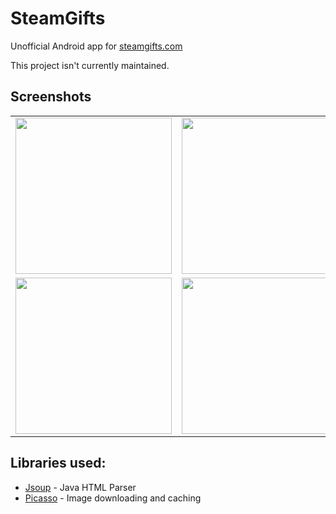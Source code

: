 # SteamGifts
Unofficial Android app for [steamgifts.com](http://www.steamgifts.com)

This project isn't currently maintained.

## Screenshots
<table>
  <tr>
    <td><img src="https://i.imgur.com/hv4IWvI.jpg" width=250 /></td>
    <td><img src="https://i.imgur.com/0MkPBUc.png" width=250 /></td>
    <td><img src="https://imgur.com/WdK8bKK.jpg" width=250 /></td>
   </tr>
   <tr>
  <td><img src="https://imgur.com/zPOVNiE.jpg" width=250 /></td>
  <td><img src="https://imgur.com/bKgXERh.jpg" width=250 /></td>
  </tr>
</table>

## Libraries used:
* [Jsoup](https://jsoup.org/) - Java HTML Parser
* [Picasso](http://square.github.io/picasso/) - Image downloading and caching

